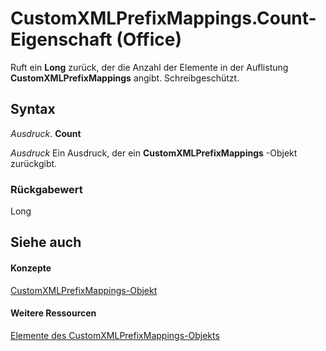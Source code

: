 
# CustomXMLPrefixMappings.Count-Eigenschaft (Office)

Ruft ein  **Long** zurück, der die Anzahl der Elemente in der Auflistung **CustomXMLPrefixMappings** angibt. Schreibgeschützt.


## Syntax

 _Ausdruck_. **Count**

 _Ausdruck_ Ein Ausdruck, der ein **CustomXMLPrefixMappings** -Objekt zurückgibt.


### Rückgabewert

Long


## Siehe auch


#### Konzepte


[CustomXMLPrefixMappings-Objekt](7da5e1df-a436-ab54-4ea0-270f3edaf240.md)
#### Weitere Ressourcen


[Elemente des CustomXMLPrefixMappings-Objekts](http://msdn.microsoft.com/library/03fb6754-794d-2c9d-5775-8265e3bcb8e9%28Office.15%29.aspx)